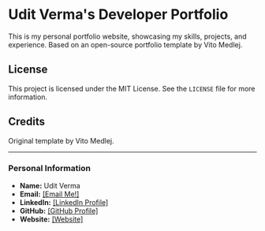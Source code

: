 # Udit Verma's Developer Portfolio

This is my personal portfolio website, showcasing my skills, projects, and experience. Based on an open-source portfolio template by Vito Medlej.

## License

This project is licensed under the MIT License. See the `LICENSE` file for more information.

## Credits

Original template by Vito Medlej.

---
### Personal Information

- **Name:** Udit Verma
- **Email:** [[Email Me!]](mailto:udiverma@outlook.com)
- **LinkedIn:** [[LinkedIn Profile]](https://www.linkedin.com/in/udiverma/)
- **GitHub:** [[GitHub Profile]](https://github.com/udiverma)
- **Website:** [[Website]](https://www.uverma.com/)